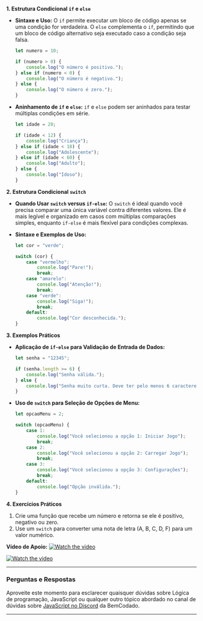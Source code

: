 **1. Estrutura Condicional `if` e `else`**
   - **Sintaxe e Uso:**
     O `if` permite executar um bloco de código apenas se uma condição for verdadeira. O `else` complementa o `if`, permitindo que um bloco de código alternativo seja executado caso a condição seja falsa.
     
     ```javascript
     let numero = 10;

     if (numero > 0) {
         console.log("O número é positivo.");
     } else if (numero < 0) {
         console.log("O número é negativo.");
     } else {
         console.log("O número é zero.");
     }
     ```

   - **Aninhamento de `if` e `else`:**
     `if` e `else` podem ser aninhados para testar múltiplas condições em série.

     ```javascript
     let idade = 20;

     if (idade < 12) {
         console.log("Criança");
     } else if (idade < 18) {
         console.log("Adolescente");
     } else if (idade < 60) {
         console.log("Adulto");
     } else {
         console.log("Idoso");
     }
     ```

**2. Estrutura Condicional `switch`**
   - **Quando Usar `switch` versus `if-else`:**
     O `switch` é ideal quando você precisa comparar uma única variável contra diferentes valores. Ele é mais legível e organizado em casos com múltiplas comparações simples, enquanto `if-else` é mais flexível para condições complexas.

   - **Sintaxe e Exemplos de Uso:**
     
     ```javascript
     let cor = "verde";

     switch (cor) {
         case "vermelho":
             console.log("Pare!");
             break;
         case "amarelo":
             console.log("Atenção!");
             break;
         case "verde":
             console.log("Siga!");
             break;
         default:
             console.log("Cor desconhecida.");
     }
     ```

**3. Exemplos Práticos**
   - **Aplicação de `if-else` para Validação de Entrada de Dados:**
     
     ```javascript
     let senha = "12345";

     if (senha.length >= 6) {
         console.log("Senha válida.");
     } else {
         console.log("Senha muito curta. Deve ter pelo menos 6 caracteres.");
     }
     ```

   - **Uso de `switch` para Seleção de Opções de Menu:**
     
     ```javascript
     let opcaoMenu = 2;

     switch (opcaoMenu) {
         case 1:
             console.log("Você selecionou a opção 1: Iniciar Jogo");
             break;
         case 2:
             console.log("Você selecionou a opção 2: Carregar Jogo");
             break;
         case 3:
             console.log("Você selecionou a opção 3: Configurações");
             break;
         default:
             console.log("Opção inválida.");
     }
     ```

**4. Exercícios Práticos**
   1. Crie uma função que recebe um número e retorna se ele é positivo, negativo ou zero.
   2. Use um `switch` para converter uma nota de letra (A, B, C, D, F) para um valor numérico.

**Vídeo de Apoio:**
[![Watch the video](https://i.ytimg.com/vi/5fgez5qIyoc/hq720.jpg?sqp=-oaymwEcCNAFEJQDSFXyq4qpAw4IARUAAIhCGAFwAcABBg==&rs=AOn4CLBGI_KR1tjt9Re7aXIkIhavK179Rg)](https://youtu.be/5fgez5qIyoc?si=yNbi_l16A01VIa96)

[![Watch the video](https://i.ytimg.com/vi/3VzdNWTu1mQ/hq720.jpg?sqp=-oaymwEcCNAFEJQDSFXyq4qpAw4IARUAAIhCGAFwAcABBg==&rs=AOn4CLCm6QBhnUvryp_DikBLzsOXiVXVVA)](https://youtu.be/3VzdNWTu1mQ?si=txzoQsaRiICyBs1p)

---

### Perguntas e Respostas

Aproveite este momento para esclarecer quaisquer dúvidas sobre Lógica de programação, JavaScript ou qualquer outro tópico abordado no canal de dúvidas sobre [JavaScript no Discord](https://discord.com/channels/1224468395462754345/1224468875840851968) da BemCodado.

---
